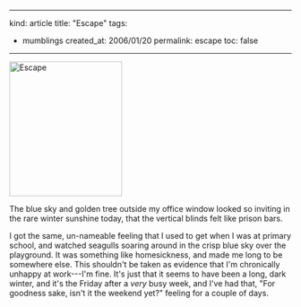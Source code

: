-----
kind: article
title: "Escape"
tags:
- mumblings
created_at: 2006/01/20
permalink: escape
toc: false
-----

<p><p class="img-shadow"><a href="http://www.flickr.com/photos/bsag/88986818/" title="Photo Sharing"><img src="http://static.flickr.com/31/88986818_c2f5d7f04c_m.jpg" width="201" height="240" alt="Escape" /></a></p> The blue sky and golden tree outside my office window looked so inviting in the rare winter sunshine today, that the vertical blinds felt like prison bars.</p>

<p>I got the same, un-nameable feeling that I used to get when I was at primary school, and watched seagulls soaring around in the crisp blue sky over the playground. It was something like homesickness, and made me long to be somewhere else. This shouldn't be taken as evidence that I'm chronically unhappy at work---I'm fine. It's just that it seems to have been a long, dark winter, and it's the Friday after a <em>very</em> busy week, and I've had that, "For goodness sake, isn't it the weekend yet?" feeling for a couple of days.</p>



